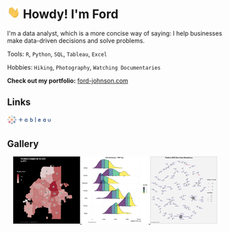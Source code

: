 #  <img src="https://raw.githubusercontent.com/ABSphreak/ABSphreak/master/gifs/Hi.gif" width="30px"> Howdy! I'm Ford

I'm a data analyst, which is a more concise way of saying: I help businesses make data-driven decisions and solve problems.

Tools: `R`, `Python`, `SQL`, `Tableau`, `Excel`

Hobbies: `Hiking`, `Photography`, `Watching Documentaries`
<!--- WORK IN PROGRESS --->
**Check out my portfolio:** [ford-johnson.com](https://ford-johnson.com/)

Links
---

<a herf="https://public.tableau.com/app/profile/bradfordjohnson">
<img src="images/svg/tableau-logo.svg" width="20%" />
  </a>
  
Gallery
---
<!--- SEND ALL LINKS TO REPOS --->
<p align= "center">
  <a href="https://github.com/bradfordjohnson/data-viz/tree/main/atlanta-crime-maps"> 
  <img src="https://github.com/bradfordjohnson/bradfordjohnson/blob/main/images/data-viz/atl-burg-2021.png" width="31%" /> 
    </a>
  <a href="https://github.com/bradfordjohnson/data-viz/tree/main/rfid-tags"> 
  <img src="https://github.com/bradfordjohnson/bradfordjohnson/blob/main/images/data-viz/daily-rfid-dist-v3.png" width="31%" /> 
    </a>
  <a href="https://github.com/bradfordjohnson/data-viz/tree/main/new-years-2023"> 
  <img src="https://github.com/bradfordjohnson/bradfordjohnson/blob/main/images/data-viz/new-years-resolutions-v3.png" width="31%" /> 
    </a>
 </p>
<!--- WORK IN PROGRESS --->
<!---📊 GitHub stats --->
<!--- --- --->
<!--- <p align= "center"> --->
 <!--- [![GitHub Streak](https://github-readme-streak-stats.herokuapp.com?user=bradfordjohnson&hide_border=true)](https://git.io/streak-stats) --->

 <!--- ![Metrics](/github-metrics.svg) --->

